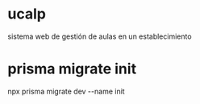 # ucalp
sistema web de gestión de aulas en un establecimiento

# prisma migrate init
npx prisma migrate dev --name init
